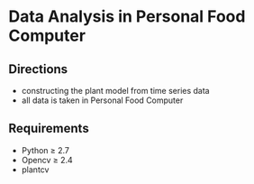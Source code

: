 # Data Analysis in Personal Food Computer

## Directions
- constructing the plant model from time series data
- all data is taken in Personal Food Computer


## Requirements

- Python &ge; 2.7
- Opencv &ge; 2.4
- plantcv